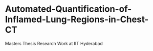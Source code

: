 # Automated-Quantification-of-Inflamed-Lung-Regions-in-Chest-CT
Masters Thesis Research Work at IIT Hyderabad
